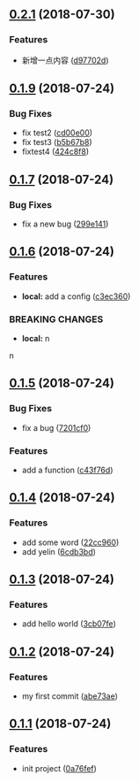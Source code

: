 <a name="0.2.1"></a>
## [0.2.1](https://github.com/yelin2016/log2/compare/v0.1.9...v0.2.1) (2018-07-30)


### Features

* 新增一点内容 ([d97702d](https://github.com/yelin2016/log2/commit/d97702d))



<a name="0.1.9"></a>
## [0.1.9](https://github.com/yelin2016/log2/compare/v0.1.7...v0.1.9) (2018-07-24)


### Bug Fixes

* fix test2 ([cd00e00](https://github.com/yelin2016/log2/commit/cd00e00))
* fix test3 ([b5b67b8](https://github.com/yelin2016/log2/commit/b5b67b8))
* fixtest4 ([424c8f8](https://github.com/yelin2016/log2/commit/424c8f8))



<a name="0.1.7"></a>
## [0.1.7](https://github.com/yelin2016/log2/compare/v0.1.6...v0.1.7) (2018-07-24)


### Bug Fixes

* fix a new bug ([299e141](https://github.com/yelin2016/log2/commit/299e141))



<a name="0.1.6"></a>
## [0.1.6](https://github.com/yelin2016/log2/compare/v0.1.5...v0.1.6) (2018-07-24)


### Features

* **local:** add a config ([c3ec360](https://github.com/yelin2016/log2/commit/c3ec360))


### BREAKING CHANGES

* **local:** n

n



<a name="0.1.5"></a>
## [0.1.5](https://github.com/yelin2016/log2/compare/v0.1.4...v0.1.5) (2018-07-24)


### Bug Fixes

* fix a bug ([7201cf0](https://github.com/yelin2016/log2/commit/7201cf0))


### Features

* add a function ([c43f76d](https://github.com/yelin2016/log2/commit/c43f76d))



<a name="0.1.4"></a>
## [0.1.4](https://github.com/yelin2016/log2/compare/v0.1.3...v0.1.4) (2018-07-24)


### Features

* add some word ([22cc960](https://github.com/yelin2016/log2/commit/22cc960))
* add yelin ([6cdb3bd](https://github.com/yelin2016/log2/commit/6cdb3bd))



<a name="0.1.3"></a>
## [0.1.3](https://github.com/yelin2016/log2/compare/v0.1.2...v0.1.3) (2018-07-24)


### Features

* add hello world ([3cb07fe](https://github.com/yelin2016/log2/commit/3cb07fe))



<a name="0.1.2"></a>
## [0.1.2](https://github.com/yelin2016/log2/compare/v0.1.1...v0.1.2) (2018-07-24)


### Features

* my first commit ([abe73ae](https://github.com/yelin2016/log2/commit/abe73ae))



<a name="0.1.1"></a>
## [0.1.1](https://github.com/yelin2016/log2/compare/0a76fef...v0.1.1) (2018-07-24)


### Features

* init project ([0a76fef](https://github.com/yelin2016/log2/commit/0a76fef))



